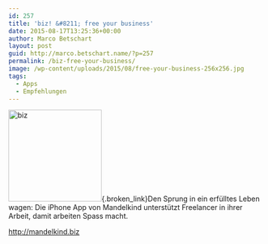 ```yaml
---
id: 257
title: 'biz! &#8211; free your business'
date: 2015-08-17T13:25:36+00:00
author: Marco Betschart
layout: post
guid: http://marco.betschart.name/?p=257
permalink: /biz-free-your-business/
image: /wp-content/uploads/2015/08/free-your-business-256x256.jpg
tags:
  - Apps
  - Empfehlungen
---
```

[<img class=" size-full wp-image-259 alignleft" src="http://blog.marco.betschart.name/wp-content/uploads/2015/08/biz.png" alt="biz" width="184" height="181" />](https://itunes.apple.com/de/app/biz!-free-your-business/id963507034){.broken_link}Den Sprung in ein erfülltes Leben wagen: Die iPhone App von Mandelkind unterstützt Freelancer in ihrer Arbeit, damit arbeiten Spass macht.

<http://mandelkind.biz>